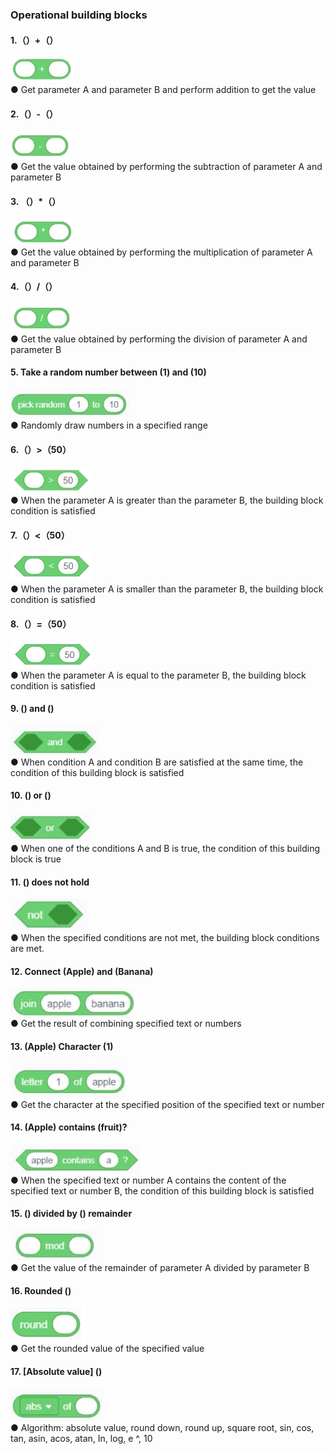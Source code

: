 ### Operational building blocks	
#### 1.（）+（）
![](../../assets/images/course-en/course3/course3-7/001.png)  
●    Get parameter A and parameter B and perform addition to get the value

#### 2.（）-（）
![](../../assets/images/course-en/course3/course3-7/002.png)  
●    Get the value obtained by performing the subtraction of parameter A and parameter B

#### 3.	（）*（）
![](../../assets/images/course-en/course3/course3-7/003.png)  
●    Get the value obtained by performing the multiplication of parameter A and parameter B

#### 4.（）/（）
![](../../assets/images/course-en/course3/course3-7/004.png)  
●    Get the value obtained by performing the division of parameter A and parameter B

#### 5. Take a random number between (1) and (10)
![](../../assets/images/course-en/course3/course3-7/005.jpeg)  
●    Randomly draw numbers in a specified range

#### 6.（）>（50）
![](../../assets/images/course-en/course3/course3-7/006.png)  
●    When the parameter A is greater than the parameter B, the building block condition is satisfied

#### 7.（）<（50）
![](../../assets/images/course-en/course3/course3-7/007.png)  
●    When the parameter A is smaller than the parameter B, the building block condition is satisfied

#### 8.（）=（50）
![](../../assets/images/course-en/course3/course3-7/008.png)  
●    When the parameter A is equal to the parameter B, the building block condition is satisfied

#### 9.	() and ()
![](../../assets/images/course-en/course3/course3-7/009.jpeg)  
●    When condition A and condition B are satisfied at the same time, the condition of this building block is satisfied

#### 10. () or ()
![](../../assets/images/course-en/course3/course3-7/010.jpeg)  
●    When one of the conditions A and B is true, the condition of this building block is true

#### 11. () does not hold
![](../../assets/images/course-en/course3/course3-7/011.jpeg)  
●    When the specified conditions are not met, the building block conditions are met.

#### 12. Connect (Apple) and (Banana)
![](../../assets/images/course-en/course3/course3-7/012.jpeg)  
●    Get the result of combining specified text or numbers

#### 13. (Apple) Character (1)
![](../../assets/images/course-en/course3/course3-7/013.jpeg)  
●    Get the character at the specified position of the specified text or number

#### 14. (Apple) contains (fruit)?
![](../../assets/images/course-en/course3/course3-7/014.jpeg)  
●    When the specified text or number A contains the content of the specified text or number B, the condition of this building block is satisfied

#### 15. () divided by () remainder
![](../../assets/images/course-en/course3/course3-7/015.jpeg)  
●    Get the value of the remainder of parameter A divided by parameter B

#### 16. Rounded ()
![](../../assets/images/course-en/course3/course3-7/016.png)  
●    Get the rounded value of the specified value

#### 17. [Absolute value] ()
![](../../assets/images/course-en/course3/course3-7/017.jpeg)  
●    Algorithm: absolute value, round down, round up, square root, sin, cos, tan, asin, acos, atan, In, log, e ^, 10
